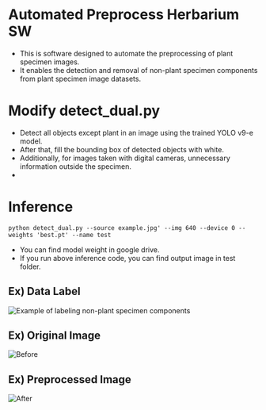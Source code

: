 # Automated Preprocess Herbarium SW
- This is software designed to automate the preprocessing of plant specimen images. 
- It enables the detection and removal of non-plant specimen components from plant specimen image datasets.

# Modify detect_dual.py

- Detect all objects except plant in an image using the trained YOLO v9-e model.
- After that, fill the bounding box of detected objects with white.
- Additionally, for images taken with digital cameras, unnecessary information outside the specimen.
- 
# Inference
 ```
python detect_dual.py --source example.jpg' --img 640 --device 0 --weights 'best.pt' --name test
 ```

- You can find model weight in google drive.
- If you run above inference code, you can find output image in test folder. 

## Ex) Data Label
![Example of labeling non-plant specimen components](https://github.com/user-attachments/assets/f1042557-69c4-4254-810b-d95e5b9fea90)

## Ex) Original Image
![Before](https://github.com/user-attachments/assets/e5b840ec-03db-4f23-9083-6db1f532ccf0)

## Ex) Preprocessed Image
![After](https://github.com/user-attachments/assets/bd376525-b5e4-4990-8a75-32a81cb91d83)


